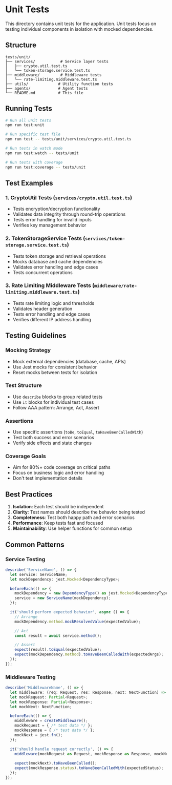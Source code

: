 # Unit Tests

This directory contains unit tests for the application. Unit tests focus on testing individual components in isolation with mocked dependencies.

## Structure

```
tests/unit/
├── services/           # Service layer tests
│   ├── crypto.util.test.ts
│   └── token-storage.service.test.ts
├── middleware/         # Middleware tests
│   └── rate-limiting.middleware.test.ts
├── utils/             # Utility function tests
├── agents/            # Agent tests
└── README.md          # This file
```

## Running Tests

```bash
# Run all unit tests
npm run test:unit

# Run specific test file
npm run test -- tests/unit/services/crypto.util.test.ts

# Run tests in watch mode
npm run test:watch -- tests/unit

# Run tests with coverage
npm run test:coverage -- tests/unit
```

## Test Examples

### 1. CryptoUtil Tests (`services/crypto.util.test.ts`)
- Tests encryption/decryption functionality
- Validates data integrity through round-trip operations
- Tests error handling for invalid inputs
- Verifies key management behavior

### 2. TokenStorageService Tests (`services/token-storage.service.test.ts`)
- Tests token storage and retrieval operations
- Mocks database and cache dependencies
- Validates error handling and edge cases
- Tests concurrent operations

### 3. Rate Limiting Middleware Tests (`middleware/rate-limiting.middleware.test.ts`)
- Tests rate limiting logic and thresholds
- Validates header generation
- Tests error handling and edge cases
- Verifies different IP address handling

## Testing Guidelines

### Mocking Strategy
- Mock external dependencies (database, cache, APIs)
- Use Jest mocks for consistent behavior
- Reset mocks between tests for isolation

### Test Structure
- Use `describe` blocks to group related tests
- Use `it` blocks for individual test cases
- Follow AAA pattern: Arrange, Act, Assert

### Assertions
- Use specific assertions (`toBe`, `toEqual`, `toHaveBeenCalledWith`)
- Test both success and error scenarios
- Verify side effects and state changes

### Coverage Goals
- Aim for 80%+ code coverage on critical paths
- Focus on business logic and error handling
- Don't test implementation details

## Best Practices

1. **Isolation**: Each test should be independent
2. **Clarity**: Test names should describe the behavior being tested
3. **Completeness**: Test both happy path and error scenarios
4. **Performance**: Keep tests fast and focused
5. **Maintainability**: Use helper functions for common setup

## Common Patterns

### Service Testing
```typescript
describe('ServiceName', () => {
  let service: ServiceName;
  let mockDependency: jest.Mocked<DependencyType>;

  beforeEach(() => {
    mockDependency = new DependencyType() as jest.Mocked<DependencyType>;
    service = new ServiceName(mockDependency);
  });

  it('should perform expected behavior', async () => {
    // Arrange
    mockDependency.method.mockResolvedValue(expectedValue);

    // Act
    const result = await service.method();

    // Assert
    expect(result).toEqual(expectedValue);
    expect(mockDependency.method).toHaveBeenCalledWith(expectedArgs);
  });
});
```

### Middleware Testing
```typescript
describe('MiddlewareName', () => {
  let middleware: (req: Request, res: Response, next: NextFunction) => void;
  let mockRequest: Partial<Request>;
  let mockResponse: Partial<Response>;
  let mockNext: NextFunction;

  beforeEach(() => {
    middleware = createMiddleware();
    mockRequest = { /* test data */ };
    mockResponse = { /* test data */ };
    mockNext = jest.fn();
  });

  it('should handle request correctly', () => {
    middleware(mockRequest as Request, mockResponse as Response, mockNext);
    
    expect(mockNext).toHaveBeenCalled();
    expect(mockResponse.status).toHaveBeenCalledWith(expectedStatus);
  });
});
```

